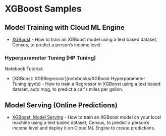 # XGBoost Samples

## Model Training with Cloud ML Engine
* [XGBoost](notebooks/XGBoost%20training%20with%20ML%20Engine.ipynb) - How to train an XGBoost model using a text based dataset, Census, to predict a person’s income level.

### Hyperparameter Tuning (HP Tuning)
Notebook Tutorial:
* [XGBoost: XGBRegressor](notebooks/XGBoost Hyperparameter Tuning.ipynb) - How to train a Regressor in XGBoost using a text based dataset, auto mpg, to predict a car's miles per gallon.

## Model Serving (Online Predictions)
* [XGBoost: Model Serving](notebooks/Online%20Prediction%20with%20XGBoost.ipynb) -  How to train an XGBoost model on your local machine using a text based dataset, Census, to predict a person’s income level and deploy it on Cloud ML Engine to create predictions.